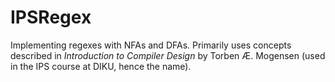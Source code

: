 # IPSRegex

Implementing regexes with NFAs and DFAs. Primarily uses concepts described in *Introduction to Compiler Design* by Torben Æ. Mogensen (used in the IPS course at DIKU, hence the name).

